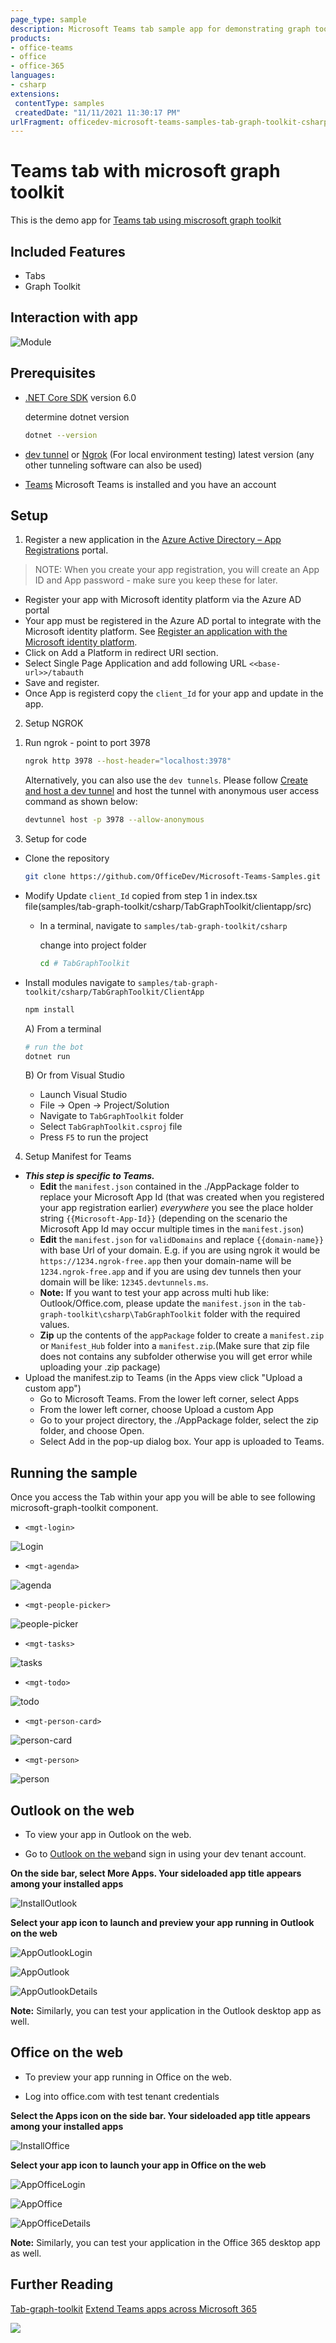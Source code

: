 ```yaml
---
page_type: sample
description: Microsoft Teams tab sample app for demonstrating graph toolkit component
products:
- office-teams
- office
- office-365
languages:
- csharp
extensions:
 contentType: samples
 createdDate: "11/11/2021 11:30:17 PM"
urlFragment: officedev-microsoft-teams-samples-tab-graph-toolkit-csharp
---
```


# Teams tab with microsoft graph toolkit

This is the demo app for [Teams tab using miscrosoft graph toolkit](https://docs.microsoft.com/en-us/graph/toolkit/get-started/build-a-microsoft-teams-tab?tabs=unpkg%2Cjs)

 ## Included Features
* Tabs
* Graph Toolkit

## Interaction with app

![Module](TabGraphToolkit/Images/TabGraphToolKit.gif)

## Prerequisites

- [.NET Core SDK](https://dotnet.microsoft.com/download) version 6.0

  determine dotnet version
  ```bash
  dotnet --version
  ```
- [dev tunnel](https://learn.microsoft.com/en-us/azure/developer/dev-tunnels/get-started?tabs=windows) or [Ngrok](https://ngrok.com/download) (For local environment testing) latest version (any other tunneling software can also be used)
  
- [Teams](https://teams.microsoft.com) Microsoft Teams is installed and you have an account

## Setup

1. Register a new application in the [Azure Active Directory – App Registrations](https://go.microsoft.com/fwlink/?linkid=2083908) portal.
> NOTE: When you create your app registration, you will create an App ID and App password - make sure you keep these for later.

  - Register your app with Microsoft identity platform via the Azure AD portal
  - Your app must be registered in the Azure AD portal to integrate with the Microsoft identity platform. See [Register an application with the Microsoft identity platform](https://docs.microsoft.com/en-us/graph/auth-register-app-v2).
  - Click on Add a Platform in redirect URI section.
  - Select Single Page Application and add following URL `<<base-url>>/tabauth`
  - Save and register.
  - Once App is registerd copy the `client_Id` for your app and update in the app.

2. Setup NGROK
1) Run ngrok - point to port 3978

   ```bash
   ngrok http 3978 --host-header="localhost:3978"
   ```  

   Alternatively, you can also use the `dev tunnels`. Please follow [Create and host a dev tunnel](https://learn.microsoft.com/en-us/azure/developer/dev-tunnels/get-started?tabs=windows) and host the tunnel with anonymous user access command as shown below:

   ```bash
   devtunnel host -p 3978 --allow-anonymous
   ```

3. Setup for code

- Clone the repository

    ```bash
    git clone https://github.com/OfficeDev/Microsoft-Teams-Samples.git
    ```

- Modify Update `client_Id` copied from step 1 in index.tsx file(samples/tab-graph-toolkit/csharp/TabGraphToolkit/clientapp/src)

  - In a terminal, navigate to `samples/tab-graph-toolkit/csharp`

    change into project folder
    ```bash
    cd # TabGraphToolkit
    ```
 - Install modules
   navigate to `samples/tab-graph-toolkit/csharp/TabGraphToolkit/ClientApp`

    ```bash
    npm install
    ```
   A) From a terminal
     ```bash
     # run the bot
     dotnet run
     ```

   B) Or from Visual Studio
     - Launch Visual Studio
     - File -> Open -> Project/Solution
     - Navigate to `TabGraphToolkit` folder
     - Select `TabGraphToolkit.csproj` file
     - Press `F5` to run the project 
     
4. Setup Manifest for Teams
- __*This step is specific to Teams.*__
    - **Edit** the `manifest.json` contained in the ./AppPackage folder to replace your Microsoft App Id (that was created when you registered your app registration earlier) *everywhere* you see the place holder string `{{Microsoft-App-Id}}` (depending on the scenario the Microsoft App Id may occur multiple times in the `manifest.json`)
    - **Edit** the `manifest.json` for `validDomains` and replace `{{domain-name}}` with base Url of your domain. E.g. if you are using ngrok it would be `https://1234.ngrok-free.app` then your domain-name will be `1234.ngrok-free.app` and if you are using dev tunnels then your domain will be like: `12345.devtunnels.ms`.
    - **Note:** If you want to test your app across multi hub like: Outlook/Office.com, please update the `manifest.json` in the `tab-graph-toolkit\csharp\TabGraphToolkit` folder with the required values.
    - **Zip** up the contents of the `appPackage` folder to create a `manifest.zip` or `Manifest_Hub` folder into a `manifest.zip`.(Make sure that zip file does not contains any subfolder otherwise you will get error while uploading your .zip package) 
 - Upload the manifest.zip to Teams (in the Apps view click "Upload a custom app")
   - Go to Microsoft Teams. From the lower left corner, select Apps
   - From the lower left corner, choose Upload a custom App
   - Go to your project directory, the ./AppPackage folder, select the zip folder, and choose Open.
   - Select Add in the pop-up dialog box. Your app is uploaded to Teams. 
   
## Running the sample
Once you access the Tab within your app you will be able to see following microsoft-graph-toolkit component. 

- `<mgt-login>`

![Login](TabGraphToolkit/Images/login.png)

- `<mgt-agenda>`

![agenda](TabGraphToolkit/Images/agenda.png)

- `<mgt-people-picker>`

![people-picker](TabGraphToolkit/Images/people-picker.png)

- `<mgt-tasks>`

![tasks](TabGraphToolkit/Images/tasks.png)

- `<mgt-todo>`

![todo](TabGraphToolkit/Images/todo.png)

- `<mgt-person-card>`

![person-card](TabGraphToolkit/Images/person-card.png)

- `<mgt-person>`

![person](TabGraphToolkit/Images/person.png)

## Outlook on the web

- To view your app in Outlook on the web.

- Go to [Outlook on the web](https://outlook.office.com/mail/)and sign in using your dev tenant account.

**On the side bar, select More Apps. Your sideloaded app title appears among your installed apps**

![InstallOutlook](TabGraphToolkit/Images/InstallOutlook.png)

**Select your app icon to launch and preview your app running in Outlook on the web**

![AppOutlookLogin](TabGraphToolkit/Images/AppOutlookLogin.png)

![AppOutlook](TabGraphToolkit/Images/AppOutlook.png)

![AppOutlookDetails](TabGraphToolkit/Images/AppOutlookDetails.png)

**Note:** Similarly, you can test your application in the Outlook desktop app as well.

## Office on the web

- To preview your app running in Office on the web.

- Log into office.com with test tenant credentials

**Select the Apps icon on the side bar. Your sideloaded app title appears among your installed apps**

![InstallOffice](TabGraphToolkit/Images/InstallOffice.png)

**Select your app icon to launch your app in Office on the web**

![AppOfficeLogin](TabGraphToolkit/Images/AppOfficeLogin.png) 

![AppOffice](TabGraphToolkit/Images/AppOffice.png) 

![AppOfficeDetails](TabGraphToolkit/Images/AppOfficeDetails.png) 

**Note:** Similarly, you can test your application in the Office 365 desktop app as well.

## Further Reading
[Tab-graph-toolkit](https://learn.microsoft.com/en-us/graph/toolkit/get-started/build-a-microsoft-teams-tab?tabs=unpkg%2Chtml)
[Extend Teams apps across Microsoft 365](https://learn.microsoft.com/en-us/microsoftteams/platform/m365-apps/overview)


<img src="https://pnptelemetry.azurewebsites.net/microsoft-teams-samples/samples/tab-graph-toolkit-csharp" />